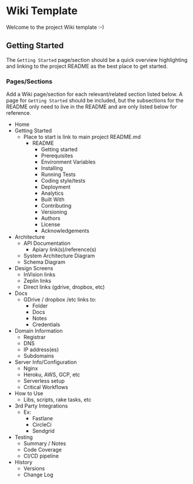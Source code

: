 # Wiki Template

Welcome to the project Wiki template :-)

## Getting Started

The `Getting Started` page/section should be a quick overview highlighting and linking to the project README as the best place to get started.

### Pages/Sections

Add a Wiki page/section for each relevant/related section listed below. A page for `Getting Started` should be included, but the subsections for the README only need to live in the README and are only listed below for reference.

- Home
- Getting Started
  - Place to start is link to main project README.md
    - README
      - Getting started
      - Prerequisites
      - Environment Variables
      - Installing
      - Running Tests
      - Coding style/tests
      - Deployment
      - Analytics
      - Built With
      - Contributing
      - Versioning
      - Authors
      - License
      - Acknowledgements
- Architecture
  - API Documentation
    - Apiary link(s)/reference(s)
  - System Architecture Diagram
  - Schema Diagram
- Design Screens
  - InVision links
  - Zeplin links
  - Direct links (gdrive, dropbox, etc)
- Docs
  - GDrive / dropbox /etc links to:
    - Folder
    - Docs
    - Notes
    - Credentials
- Domain Information
  - Registrar
  - DNS
  - IP address(es)
  - Subdomains
- Server Info/Configuration
  - Nginx
  - Heroku, AWS, GCP, etc
  - Serverless setup
  - Critical Workflows
- How to Use
  - Libs, scripts, rake tasks, etc
- 3rd Party Integrations
  - Ex:
    - Fastlane
    - CircleCi
    - Sendgrid
- Testing
  - Summary / Notes
  - Code Coverage
  - CI/CD pipeline
- History
  - Versions
  - Change Log
